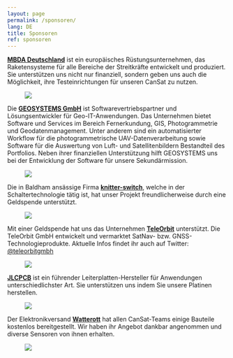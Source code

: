 ```yaml
---
layout: page
permalink: /sponsoren/
lang: DE
title: Sponsoren
ref: sponsoren
---
```


<section class="side-figure" id="mbda">
  <span><a href="https://www.mbda-systems.com"><strong>MBDA Deutschland</strong></a> ist ein europäisches Rüstungsunternehmen, das Raketensysteme für alle Bereiche der Streitkräfte entwickelt und produziert. Sie unterstützen uns nicht nur finanziell, sondern geben uns auch die Möglichkeit, ihre Testeinrichtungen für unseren CanSat zu nutzen.</span>
  <figure>
    <a href="https://www.mbda-systems.com">
      <img src="{{ site.baseurl }}/images/2019-sponsoren/MBDA.png" />
    </a>
  </figure>
</section>

<section class="side-figure" id="geosystems">
  <span>Die <a href="https://www.geosystems.de"><strong>GEOSYSTEMS GmbH</strong></a> ist Softwarevertriebspartner und Lösungsentwickler für Geo-IT-Anwendungen. Das Unternehmen bietet Software und Services im Bereich Fernerkundung, GIS, Photogrammetrie und Geodatenmanagement. Unter anderem sind ein automatisierter Workflow für die photogrammetrische UAV-Datenverarbeitung sowie Software für die Auswertung von Luft- und Satellitenbildern Bestandteil des Portfolios. Neben ihrer finanziellen Unterstützung hilft GEOSYSTEMS uns bei der Entwicklung der Software für unsere Sekundärmission.</span>
  <figure>
    <a href="https://www.geosystems.de">
      <img src="{{ site.baseurl }}/images/2019-sponsoren/GEOSYSTEMS.png" />
    </a>
  </figure>
</section>

<section class="side-figure" id="knitter-switch">
  <span>Die in Baldham ansässige Firma <a href="https://www.knitter-switch.com/eng"><strong>knitter-switch</strong></a>, welche in der Schaltertechnologie tätig ist, hat unser Projekt freundlicherweise durch eine Geldspende unterstützt.</span>
  <figure>
    <a href="https://www.knitter-switch.com/ger">
      <img src="{{ site.baseurl }}/images/2019-sponsoren/Knitter-Switch.jpg" />
    </a>
  </figure>
</section>

<section class="side-figure" id="teleorbit">
  <span>Mit einer Geldspende hat uns das Unternehmen <a href="https://teleorbit.eu/de/"><strong>TeleOrbit</strong></a> unterstützt. Die TeleOrbit GmbH entwickelt und vermarktet SatNav- bzw. GNSS-Technologieprodukte. Aktuelle Infos findet ihr auch auf Twitter: <a href="https://twitter.com/teleorbitgmbh">@teleorbitgmbh</a></span>
  <figure>
    <a href="https://teleorbit.eu/de/">
      <img src="{{ site.baseurl }}/images/2019-sponsoren/TeleOrbit.jpg" />
    </a>
  </figure>
</section>

<section class="side-figure" id="jlcpcb">
  <span><a href="https://jlcpcb.com"><strong>JLCPCB</strong></a> ist ein führender Leiterplatten-Hersteller für Anwendungen unterschiedlichster Art. Sie unterstützen uns indem Sie unsere Platinen herstellen.</span>
  <figure>
    <a href="https://jlcpcb.com">
      <img src="{{ site.baseurl }}/images/2019-sponsoren/JLCPCB.png" />
    </a>
  </figure>
</section>

<section class="side-figure" id="watterott">
  <span>Der Elektronikversand <a href="https://www.watterott.com/"><strong>Watterott</strong></a> hat allen CanSat-Teams einige Bauteile kostenlos bereitgestellt. Wir haben ihr Angebot dankbar angenommen und diverse Sensoren von ihnen erhalten.</span>
  <figure>
    <a href="https://www.watterott.com/">
      <img src="{{ site.baseurl }}/images/2019-sponsoren/Watterott.png" />
    </a>
  </figure>
</section>
